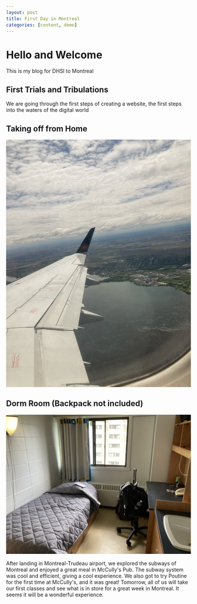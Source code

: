 ```yaml
---
layout: post
title: First Day in Montreal
categories: [content, demo]
---
```


# Hello and Welcome

This is my blog for DHSI to Montreal

<!--more-->

## First Trials and Tribulations

We are going through the first steps of creating a website, the first steps into the waters of the digital world

## Taking off from Home

![picture of flight taking off from LaGuardia airport](/assets/image/takeoff.jpg)

## Dorm Room (Backpack not included)

![picture of dorm room](/assets/image/dormroom.jpg)

After landing in Montreal-Trudeau airport, we explored the subways of Montreal and enjoyed a great meal in McCully's Pub. The subway system was cool and efficient, giving a cool experience. We also got to try Poutine for the first time at McCully's, and it was great! Tomorrow, all of us will take our first classes and see what is in store for a great week in Montreal. It seems it will be a wonderful experience.
